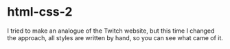 # html-css-2
I tried to make an analogue of the Twitch website, but this time I changed the approach, all styles are written by hand, so you can see what came of it.
